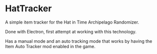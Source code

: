 # HatTracker
A simple item tracker for the Hat in Time Archipelago Randomizer.

Done with Electron, first attempt at working with this technology.

Has a manual mode and an auto tracking mode that works by having the Item Auto Tracker mod enabled in the game.
